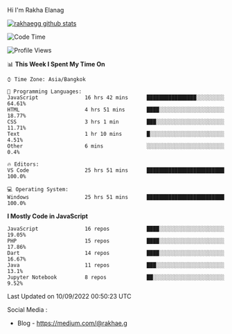Hi I'm Rakha Elanag


[![rakhaegg github stats](https://github-readme-stats.vercel.app/api?username=rakhaegg)](https://github.com/rakhaegg/rakhaegg)




<!--START_SECTION:waka-->
![Code Time](http://img.shields.io/badge/Code%20Time-813%20hrs%2058%20mins-blue)

![Profile Views](http://img.shields.io/badge/Profile%20Views-0-blue)

📊 **This Week I Spent My Time On** 

```text
⌚︎ Time Zone: Asia/Bangkok

💬 Programming Languages: 
JavaScript               16 hrs 42 mins      ████████████████░░░░░░░░░   64.61% 
HTML                     4 hrs 51 mins       ████░░░░░░░░░░░░░░░░░░░░░   18.77% 
CSS                      3 hrs 1 min         ███░░░░░░░░░░░░░░░░░░░░░░   11.71% 
Text                     1 hr 10 mins        █░░░░░░░░░░░░░░░░░░░░░░░░   4.51% 
Other                    6 mins              ░░░░░░░░░░░░░░░░░░░░░░░░░   0.4%

🔥 Editors: 
VS Code                  25 hrs 51 mins      █████████████████████████   100.0%

💻 Operating System: 
Windows                  25 hrs 51 mins      █████████████████████████   100.0%

```

**I Mostly Code in JavaScript** 

```text
JavaScript               16 repos            ████░░░░░░░░░░░░░░░░░░░░░   19.05% 
PHP                      15 repos            ████░░░░░░░░░░░░░░░░░░░░░   17.86% 
Dart                     14 repos            ████░░░░░░░░░░░░░░░░░░░░░   16.67% 
Java                     11 repos            ███░░░░░░░░░░░░░░░░░░░░░░   13.1% 
Jupyter Notebook         8 repos             ██░░░░░░░░░░░░░░░░░░░░░░░   9.52%

```



 Last Updated on 10/09/2022 00:50:23 UTC
<!--END_SECTION:waka-->

Social Media : 
- Blog - https://medium.com/@rakhae.g
